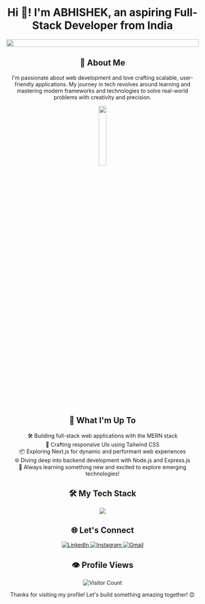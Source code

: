 <h1 align="center">Hi 👋! I'm ABHISHEK, an aspiring Full-Stack Developer from India</h1>



<p align="center">
  <img src="https://i.imgur.com/dBaSKWF.gif" height="20" width="100%">
</p>


<h2 align="center">🌟 About Me</h2>

<p align="center">
  I'm passionate about web development and love crafting scalable, user-friendly applications. My journey in tech revolves around learning and mastering modern frameworks and technologies to solve real-world problems with creativity and precision.
</p>

<p align="center">
  <img src="https://tenor.com/view/l-death-note-gif-18645674.gif"  height"20%" width="20%">
</p>


<h2 align="center">🚀 What I'm Up To</h2>

<p align="center">
  🛠️ Building full-stack web applications with the MERN stack<br>
  🎨 Crafting responsive UIs using Tailwind CSS<br>
  📦 Exploring Next.js for dynamic and performant web experiences<br>
  🌐 Diving deep into backend development with Node.js and Express.js<br>
  🌱 Always learning something new and excited to explore emerging technologies!
</p>

<h2 align="center">🛠️ My Tech Stack</h2>

<p align="center">
  <img src="https://skillicons.dev/icons?i=html,css,javascript,react,tailwind,nodejs,express,git,nextjs&perline=8" />
</p>
<h2 align="center">🌐 Let's Connect</h2>

<p align="center">
  <a href="https://www.linkedin.com/in/abhishek-kumar-190485282/">
    <img src="https://img.shields.io/badge/-LinkedIn-0077B5?style=for-the-badge&logo=linkedin&logoColor=white" alt="LinkedIn" />
  </a>
  <a href="https://www.instagram.com/_abhishek__08?igsh=MTJkM3Bkb3F2cXdlcA==">
    <img src="https://img.shields.io/badge/-Instagram-E4405F?style=for-the-badge&logo=instagram&logoColor=white" alt="Instagram" />
  </a>
  <a href="mailto:08114akv@gmail.com">
    <img src="https://img.shields.io/badge/-Gmail-D14836?style=for-the-badge&logo=gmail&logoColor=white" alt="Gmail" />
  </a>
</p>

<h2 align="center">👁️ Profile Views</h2>

<p align="center">
  <img src="https://profile-counter.glitch.me/abhishek11175/count.svg" alt="Visitor Count" />
</p>
<p align="center">
  Thanks for visiting my profile! Let's build something amazing together! 😊
</p>
